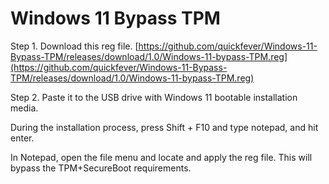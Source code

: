 # Windows 11 Bypass TPM

Step 1. Download this reg file. [https://github.com/quickfever/Windows-11-Bypass-TPM/releases/download/1.0/Windows-11-bypass-TPM.reg](https://github.com/quickfever/Windows-11-Bypass-TPM/releases/download/1.0/Windows-11-bypass-TPM.reg)

Step 2. Paste it to the USB drive with Windows 11 bootable installation media.

During the installation process, press Shift + F10 and type notepad, and hit enter.

In Notepad, open the file menu and locate and apply the reg file. This will bypass the TPM+SecureBoot requirements.
